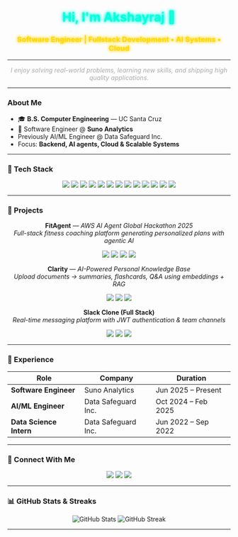 <!-- <p align="center">
  <img src="https://media.giphy.com/media/l0MYt5jPR6QX5pnqM/giphy.gif" width="200" alt="typing animation"/>
</p> -->

<h1 align="center" style="color:#00FFDD; text-shadow: 0 0 5px #00FFDD, 0 0 10px #00FFDD;">Hi, I'm Akshayraj 👋</h1>
<h3 align="center" style="color:#FFD700; text-shadow: 0 0 5px #FFD700, 0 0 10px #FFD700;">
Software Engineer | Fullstack Development • AI Systems • Cloud
</h3>

---

<p align="center">
  <em style="color:#AAAAAA;">I enjoy solving real-world problems, learning new skills, and shipping high quality applications.
</em>
</p>

---

### About Me
- 🎓 **B.S. Computer Engineering** — UC Santa Cruz  
- 💼 Software Engineer @ **Suno Analytics**  
- Previously AI/ML Engineer @ Data Safeguard Inc.  
- Focus: **Backend, AI agents, Cloud & Scalable Systems**  

---

### 🌟 Tech Stack

<p align="center">
  <img src="https://img.shields.io/badge/Python-3776AB?style=for-the-badge&logo=python&logoColor=white&animation=spin" />
  <img src="https://img.shields.io/badge/JavaScript-F7DF1E?style=for-the-badge&logo=javascript&logoColor=black&animation=spin" />
  <img src="https://img.shields.io/badge/TypeScript-3178C6?style=for-the-badge&logo=typescript&logoColor=white&animation=spin" />
  <img src="https://img.shields.io/badge/React-61DAFB?style=for-the-badge&logo=react&logoColor=black&animation=spin" />
  <img src="https://img.shields.io/badge/Next.js-000000?style=for-the-badge&logo=next.js&logoColor=white&animation=spin" />
  <img src="https://img.shields.io/badge/Node.js-339933?style=for-the-badge&logo=node.js&logoColor=white&animation=spin" />
  <img src="https://img.shields.io/badge/FastAPI-009688?style=for-the-badge&logo=fastapi&logoColor=white&animation=spin" />
  <img src="https://img.shields.io/badge/Django-092E20?style=for-the-badge&logo=django&logoColor=white&animation=spin" />
  <img src="https://img.shields.io/badge/PostgreSQL-316192?style=for-the-badge&logo=postgresql&logoColor=white&animation=spin" />
  <img src="https://img.shields.io/badge/AWS-232F3E?style=for-the-badge&logo=amazon-aws&logoColor=white&animation=spin" />
  <img src="https://img.shields.io/badge/Docker-2496ED?style=for-the-badge&logo=docker&logoColor=white&animation=spin" />
  <img src="https://img.shields.io/badge/LangChain-000000?style=for-the-badge&logo=langchain&logoColor=white&animation=spin" />
  <img src="https://img.shields.io/badge/spaCy-09A3D5?style=for-the-badge&logo=python&logoColor=white&animation=spin" />
</p>

---

### 🚀 Projects

<div align="center">

**FitAgent** — *AWS AI Agent Global Hackathon 2025*  
<em>Full-stack fitness coaching platform generating personalized plans with agentic AI</em>  
<p>
<img src="https://img.shields.io/badge/React-61DAFB?style=for-the-badge&logo=react&logoColor=black" />
<img src="https://img.shields.io/badge/FastAPI-009688?style=for-the-badge&logo=fastapi&logoColor=white" />
<img src="https://img.shields.io/badge/PostgreSQL-316192?style=for-the-badge&logo=postgresql&logoColor=white" />
<img src="https://img.shields.io/badge/AWS-232F3E?style=for-the-badge&logo=amazon-aws&logoColor=white" />

</p>

**Clarity** — *AI-Powered Personal Knowledge Base*  
<em>Upload documents → summaries, flashcards, Q&A using embeddings + RAG</em>  
<p>
<img src="https://img.shields.io/badge/FastAPI-009688?style=for-the-badge&logo=fastapi&logoColor=white" />
<img src="https://img.shields.io/badge/LangChain-000000?style=for-the-badge&logo=langchain&logoColor=white" />
<img src="https://img.shields.io/badge/ChromaDB-FF4500?style=for-the-badge&logo=database&logoColor=white" />
</p>

**Slack Clone (Full Stack)**  
<em>Real-time messaging platform with JWT authentication & team channels</em>  
<p>
<img src="https://img.shields.io/badge/React-61DAFB?style=for-the-badge&logo=react&logoColor=black" />
<img src="https://img.shields.io/badge/Node.js-339933?style=for-the-badge&logo=node.js&logoColor=white" />
<img src="https://img.shields.io/badge/PostgreSQL-316192?style=for-the-badge&logo=postgresql&logoColor=white" />
</p>

</div>

---

### 💼 Experience

| Role | Company | Duration |
|------|---------|----------|
| **Software Engineer** | Suno Analytics | Jun 2025 – Present |
| **AI/ML Engineer** | Data Safeguard Inc. | Oct 2024 – Feb 2025 |
| **Data Science Intern** | Data Safeguard Inc. | Jun 2022 – Sep 2022 |

---

### 🔗 Connect With Me
<p align="center">
  <a href="mailto:akshayraj.jeripotula@gmail.com" style="text-decoration:none;">
    <img src="https://img.shields.io/badge/Email-D14836?style=for-the-badge&logo=gmail&logoColor=white" />
  </a>
  <a href="https://www.linkedin.com/in/YOUR_LINKEDIN/" target="_blank" style="text-decoration:none;">
    <img src="https://img.shields.io/badge/LinkedIn-0A66C2?style=for-the-badge&logo=linkedin&logoColor=white" />
  </a>
  <a href="https://github.com/YOUR_GITHUB_USERNAME" target="_blank" style="text-decoration:none;">
    <img src="https://img.shields.io/badge/GitHub-181717?style=for-the-badge&logo=github&logoColor=white" />
  </a>
</p>


---

### 📊 GitHub Stats & Streaks

<p align="center">
  <img src="https://github-readme-stats.vercel.app/api?username=Ajeripotula1&show_icons=true&theme=dark&hide_border=true" alt="GitHub Stats"/>
  <img src="https://github-readme-streak-stats.herokuapp.com/?user=Ajeripotula1&theme=dark&hide_border=true" alt="GitHub Streak"/>
  <!-- <img src="https://github-readme-activity-graph.vercel.app/graph?username=Ajeripotula1&theme=react-dark&hide_border=true" /> -->
  <!-- <img src="https://github-profile-trophy.vercel.app/?username=Ajeripotula1&theme=darkhub&no-frame=true&column=6" alt="Trophies"/> -->
</p>

---
